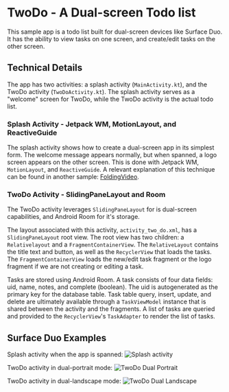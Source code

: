 # TwoDo - A Dual-screen Todo list
This sample app is a todo list built for dual-screen devices like Surface Duo. It has the ability to view tasks on one screen, and create/edit tasks on the other screen.

## Technical Details
The app has two activities: a splash activity (`MainActivity.kt`), and the TwoDo activity (`TwoDoActivity.kt`). The splash activity serves as a "welcome" screen for TwoDo, while the TwoDo activity is the actual todo list.

### Splash Activity - Jetpack WM, MotionLayout, and ReactiveGuide
The splash activity shows how to create a dual-screen app in its simplest form. The welcome message appears normally, but when spanned, a logo screen appears on the other screen. This is done with Jetpack WM, `MotionLayout`, and `ReactiveGuide`. A relevant explanation of this technique can be found in another sample: [FoldingVideo](https://github.com/microsoft/surface-duo-window-manager-samples/tree/main/FoldingVideo).

### TwoDo Activity - SlidingPaneLayout and Room
The TwoDo activity leverages `SlidingPaneLayout` for is dual-screen capabilities, and Android Room for it's storage. 

The layout associated with this activity, `activity_two_do.xml`, has a `SlidingPaneLayout` root view. The root view has two children: a `Relativelayout` and a `FragmentContainerView`. The `RelativeLayout` contains the title text and button, as well as the `RecyclerView` that loads the tasks. The `FragmentContainerView` loads the new/edit task fragment or the logo fragment if we are not creating or editing a task.

Tasks are stored using Android Room. A task consists of four data fields: uid, name, notes, and complete (boolean). The uid is autogenerated as the primary key for the database table. Task table query, insert, update, and delete are ultimately available through a `TaskViewModel` instance that is shared between the activity and the fragments. A list of tasks are queried and provided to the `RecyclerView`'s `TaskAdapter` to render the list of tasks.

## Surface Duo Examples

Splash activity when the app is spanned:
![Splash activity](screenshots/splash.PNG)

TwoDo activity in dual-portrait mode:
![TwoDo Dual Portrait](screenshots/dual_portrait.PNG)

TwoDo activity in dual-landscape mode:
![TwoDo Dual Landscape](screenshots/dual_landscape.PNG)